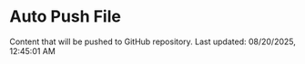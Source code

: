 # Auto Push File

Content that will be pushed to GitHub repository.
Last updated: 08/20/2025, 12:45:01 AM